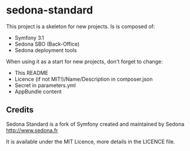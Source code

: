 sedona-standard
===============

This project is a skeleton for new projects. Is is composed of:
* Symfony 3.1
* Sedona SBO (Back-Office)
* Sedona deployment tools

When using it as a start for new projects, don't forget to change:
* This README
* Licence (if not MIT!)/Name/Description in composer.json
* Secret in parameters.yml
* AppBundle content

Credits
-------

Sedona Standard is a fork of Symfony created and maintained by Sedona
http://www.sedona.fr

It is available under the MIT Licence, more details in the LICENCE file.

